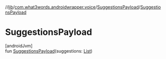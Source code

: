 //[lib](../../../index.md)/[com.what3words.androidwrapper.voice](../index.md)/[SuggestionsPayload](index.md)/[SuggestionsPayload](-suggestions-payload.md)

# SuggestionsPayload

[androidJvm]\
fun [SuggestionsPayload](-suggestions-payload.md)(suggestions: [List](https://kotlinlang.org/api/latest/jvm/stdlib/kotlin.collections/-list/index.html)<Suggestion>)
